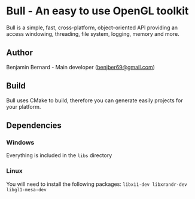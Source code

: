 # Bull - An easy to use OpenGL toolkit
Bull is a simple, fast, cross-platform, object-oriented API providing an access windowing, threading, file system, logging, memory and more.

## Author
Benjamin Bernard - Main developer (benjber69@gmail.com)

## Build
Bull uses CMake to build, therefore you can generate easily projects for your platform.

## Dependencies
### Windows
Everything is included in the `libs` directory
### Linux
You will need to install the following packages: `libx11-dev libxrandr-dev libgl1-mesa-dev`
